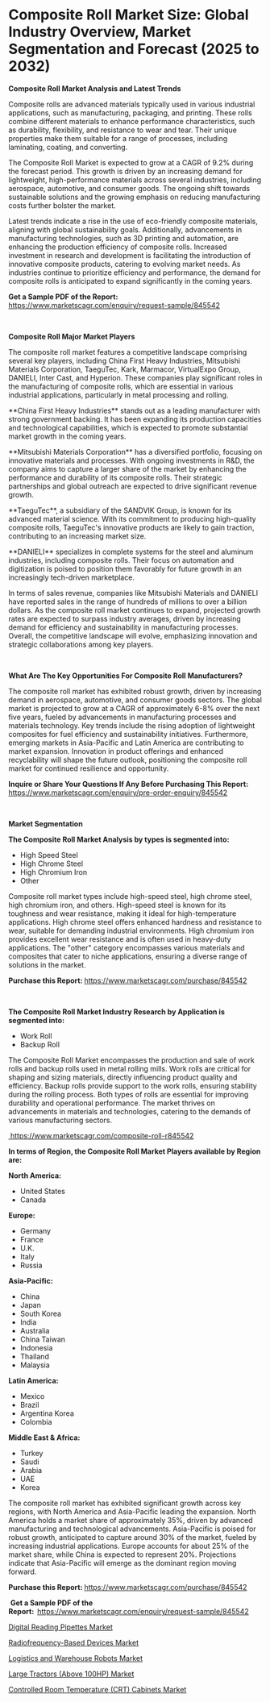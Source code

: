 <p><h1>Composite Roll Market Size: Global Industry Overview, Market Segmentation and Forecast (2025 to 2032)</h1></p><p><strong>Composite Roll Market Analysis and Latest Trends</strong></p>
<p><p>Composite rolls are advanced materials typically used in various industrial applications, such as manufacturing, packaging, and printing. These rolls combine different materials to enhance performance characteristics, such as durability, flexibility, and resistance to wear and tear. Their unique properties make them suitable for a range of processes, including laminating, coating, and converting.</p><p>The Composite Roll Market is expected to grow at a CAGR of 9.2% during the forecast period. This growth is driven by an increasing demand for lightweight, high-performance materials across several industries, including aerospace, automotive, and consumer goods. The ongoing shift towards sustainable solutions and the growing emphasis on reducing manufacturing costs further bolster the market. </p><p>Latest trends indicate a rise in the use of eco-friendly composite materials, aligning with global sustainability goals. Additionally, advancements in manufacturing technologies, such as 3D printing and automation, are enhancing the production efficiency of composite rolls. Increased investment in research and development is facilitating the introduction of innovative composite products, catering to evolving market needs. As industries continue to prioritize efficiency and performance, the demand for composite rolls is anticipated to expand significantly in the coming years.</p></p>
<p><strong>Get a Sample PDF of the Report:&nbsp;</strong> <a href="https://www.marketscagr.com/enquiry/request-sample/845542?utm_campaign=1869&utm_medium=2&utm_source=Github&utm_content=ia&utm_term=28022025&utm_id=composite-roll">https://www.marketscagr.com/enquiry/request-sample/845542</a></p>
<p>&nbsp;</p>
<p><strong>Composite Roll Major Market Players</strong></p>
<p><p>The composite roll market features a competitive landscape comprising several key players, including China First Heavy Industries, Mitsubishi Materials Corporation, TaeguTec, Kark, Marmacor, VirtualExpo Group, DANIELI, Inter Cast, and Hyperion. These companies play significant roles in the manufacturing of composite rolls, which are essential in various industrial applications, particularly in metal processing and rolling.</p><p>**China First Heavy Industries** stands out as a leading manufacturer with strong government backing. It has been expanding its production capacities and technological capabilities, which is expected to promote substantial market growth in the coming years.</p><p>**Mitsubishi Materials Corporation** has a diversified portfolio, focusing on innovative materials and processes. With ongoing investments in R&D, the company aims to capture a larger share of the market by enhancing the performance and durability of its composite rolls. Their strategic partnerships and global outreach are expected to drive significant revenue growth.</p><p>**TaeguTec**, a subsidiary of the SANDVIK Group, is known for its advanced material science. With its commitment to producing high-quality composite rolls, TaeguTec's innovative products are likely to gain traction, contributing to an increasing market size.</p><p>**DANIELI** specializes in complete systems for the steel and aluminum industries, including composite rolls. Their focus on automation and digitization is poised to position them favorably for future growth in an increasingly tech-driven marketplace.</p><p>In terms of sales revenue, companies like Mitsubishi Materials and DANIELI have reported sales in the range of hundreds of millions to over a billion dollars. As the composite roll market continues to expand, projected growth rates are expected to surpass industry averages, driven by increasing demand for efficiency and sustainability in manufacturing processes. Overall, the competitive landscape will evolve, emphasizing innovation and strategic collaborations among key players.</p></p>
<p>&nbsp;</p>
<p><strong>What Are The Key Opportunities For Composite Roll Manufacturers?</strong></p>
<p><p>The composite roll market has exhibited robust growth, driven by increasing demand in aerospace, automotive, and consumer goods sectors. The global market is projected to grow at a CAGR of approximately 6-8% over the next five years, fueled by advancements in manufacturing processes and materials technology. Key trends include the rising adoption of lightweight composites for fuel efficiency and sustainability initiatives. Furthermore, emerging markets in Asia-Pacific and Latin America are contributing to market expansion. Innovation in product offerings and enhanced recyclability will shape the future outlook, positioning the composite roll market for continued resilience and opportunity.</p></p>
<p><strong>Inquire or Share Your Questions If Any Before Purchasing This Report:</strong> <a href="https://www.marketscagr.com/enquiry/pre-order-enquiry/845542?utm_campaign=1869&utm_medium=2&utm_source=Github&utm_content=ia&utm_term=28022025&utm_id=composite-roll">https://www.marketscagr.com/enquiry/pre-order-enquiry/845542</a></p>
<p>&nbsp;</p>
<p><strong>Market Segmentation</strong></p>
<p><strong>The Composite Roll Market Analysis by types is segmented into:</strong></p>
<p><ul><li>High Speed Steel</li><li>High Chrome Steel</li><li>High Chromium Iron</li><li>Other</li></ul></p>
<p><p>Composite roll market types include high-speed steel, high chrome steel, high chromium iron, and others. High-speed steel is known for its toughness and wear resistance, making it ideal for high-temperature applications. High chrome steel offers enhanced hardness and resistance to wear, suitable for demanding industrial environments. High chromium iron provides excellent wear resistance and is often used in heavy-duty applications. The "other" category encompasses various materials and composites that cater to niche applications, ensuring a diverse range of solutions in the market.</p></p>
<p><strong>Purchase this Report:&nbsp;</strong><a href="https://www.marketscagr.com/purchase/845542?utm_campaign=1869&utm_medium=2&utm_source=Github&utm_content=ia&utm_term=28022025&utm_id=composite-roll">https://www.marketscagr.com/purchase/845542</a></p>
<p>&nbsp;</p>
<p><strong>The Composite Roll Market Industry Research by Application is segmented into:</strong></p>
<p><ul><li>Work Roll</li><li>Backup Roll</li></ul></p>
<p><p>The Composite Roll Market encompasses the production and sale of work rolls and backup rolls used in metal rolling mills. Work rolls are critical for shaping and sizing materials, directly influencing product quality and efficiency. Backup rolls provide support to the work rolls, ensuring stability during the rolling process. Both types of rolls are essential for improving durability and operational performance. The market thrives on advancements in materials and technologies, catering to the demands of various manufacturing sectors.</p></p>
<p><a href="https://www.marketscagr.com/composite-roll-r845542?utm_campaign=1869&utm_medium=2&utm_source=Github&utm_content=ia&utm_term=28022025&utm_id=composite-roll">&nbsp;https://www.marketscagr.com/composite-roll-r845542</a></p>
<p><strong>In terms of Region, the Composite Roll Market Players available by Region are:</strong></p>
<p>
    <p> <strong> North America: </strong>
        <ul>
            <li>United States</li>
            <li>Canada</li>
        </ul>
        </p> 
    <p> <strong> Europe: </strong>
        <ul>
            <li>Germany</li>
            <li>France</li>
            <li>U.K.</li>
            <li>Italy</li>
            <li>Russia</li>
        </ul>
        </p> 
    <p> <strong> Asia-Pacific: </strong>
        <ul>
            <li>China</li>
            <li>Japan</li>
            <li>South Korea</li>
            <li>India</li>
            <li>Australia</li>
            <li>China Taiwan</li>
            <li>Indonesia</li>
            <li>Thailand</li>
            <li>Malaysia</li>
        </ul>
        </p> 
    <p> <strong> Latin America: </strong>
        <ul>
            <li>Mexico</li>
            <li>Brazil</li>
            <li>Argentina Korea</li>
            <li>Colombia</li>
        </ul>
        </p> 
    <p> <strong> Middle East & Africa: </strong>
        <ul>
            <li>Turkey</li>
            <li>Saudi</li>
            <li>Arabia</li>
            <li>UAE</li>
            <li>Korea</li>
        </ul>
    </p>
    </p>
<p><p>The composite roll market has exhibited significant growth across key regions, with North America and Asia-Pacific leading the expansion. North America holds a market share of approximately 35%, driven by advanced manufacturing and technological advancements. Asia-Pacific is poised for robust growth, anticipated to capture around 30% of the market, fueled by increasing industrial applications. Europe accounts for about 25% of the market share, while China is expected to represent 20%. Projections indicate that Asia-Pacific will emerge as the dominant region moving forward.</p></p>
<p><strong>Purchase this Report: </strong><a href="https://www.marketscagr.com/purchase/845542?utm_campaign=1869&utm_medium=2&utm_source=Github&utm_content=ia&utm_term=28022025&utm_id=composite-roll">https://www.marketscagr.com/purchase/845542</a></p>
<p>&nbsp;<strong>Get a Sample PDF of the Report:&nbsp;&nbsp;</strong><a href="https://www.marketscagr.com/enquiry/request-sample/845542?utm_campaign=1869&utm_medium=2&utm_source=Github&utm_content=ia&utm_term=28022025&utm_id=composite-roll">https://www.marketscagr.com/enquiry/request-sample/845542</a></p>
<p><strong></strong></p>
<p><p><a href="https://github.com/gasiorgary79/Market-Research-Report-List-1/blob/main/digital-reading-pipettes-market.md?utm_campaign=1869&utm_medium=2&utm_source=Github&utm_content=ia&utm_term=28022025&utm_id=composite-roll">Digital Reading Pipettes Market</a></p><p><a href="https://github.com/supashcriana/Market-Research-Report-List-1/blob/main/radiofrequency-based-devices-market.md?utm_campaign=1869&utm_medium=2&utm_source=Github&utm_content=ia&utm_term=28022025&utm_id=composite-roll">Radiofrequency-Based Devices Market</a></p><p><a href="https://github.com/joubehobock75/Market-Research-Report-List-1/blob/main/logistics-and-warehouse-robots-market.md?utm_campaign=1869&utm_medium=2&utm_source=Github&utm_content=ia&utm_term=28022025&utm_id=composite-roll">Logistics and Warehouse Robots Market</a></p><p><a href="https://github.com/ozolsgasko02/Market-Research-Report-List-1/blob/main/large-tractors-above-100hp-market.md?utm_campaign=1869&utm_medium=2&utm_source=Github&utm_content=ia&utm_term=28022025&utm_id=composite-roll">Large Tractors (Above 100HP) Market</a></p><p><a href="https://github.com/toavsdoveypi/Market-Research-Report-List-1/blob/main/controlled-room-temperature-crt-cabinets-market.md?utm_campaign=1869&utm_medium=2&utm_source=Github&utm_content=ia&utm_term=28022025&utm_id=composite-roll">Controlled Room Temperature (CRT) Cabinets Market</a></p></p>